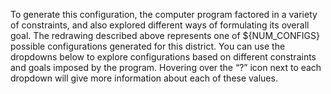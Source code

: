 <!-- (ng) editing and moving this to results_summary.md, which should be imported in place of this file>

<!-- The computer program’s ${ATTEMPT_DESCRIPTION} for ${DISTRICT} would
increase the probability of exposure for ${CATEGORY} to
students of different backgrounds from ${EXPOSURE_PROB_BASELINE} to ${EXPOSURE_PROB_NEW}
on average across schools.
If we estimate each student to befriend
${EXPOSURE_BASELINE_NUM_STUDENTS} new students each year, this
increase could translate into an estimated
${EXPOSURE_ADDITIONAL_STUDENTS} additional friendships between
people who are ${CATEGORY} and people who are not ${CATEGORY} across the district.
Achieving this increase would require
approximately ${SCHOOL_SWITCH_PERCENT} of students in the district to switch schools, and these
families, on average, would experience a ${TRAVEL_INCREASE_MINUTES}-minute change in their
travel time to school (each way).
 -->

To generate this configuration, the computer program factored in a
variety of constraints, and also explored different ways of
formulating its overall goal.  The redrawing described above
represents one of ${NUM_CONFIGS} possible configurations generated for
this district.  You can use the dropdowns below to explore
configurations based on different constraints and goals imposed by the
program.  Hovering over the “?” icon next to each dropdown will give
more information about each of these values.